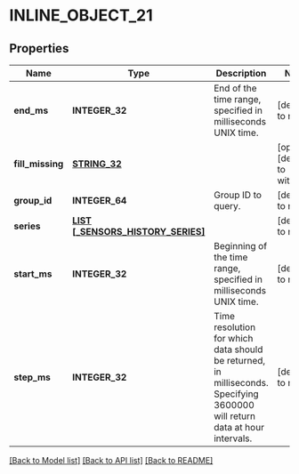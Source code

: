 # INLINE_OBJECT_21

## Properties
Name | Type | Description | Notes
------------ | ------------- | ------------- | -------------
**end_ms** | **INTEGER_32** | End of the time range, specified in milliseconds UNIX time. | [default to null]
**fill_missing** | [**STRING_32**](STRING_32.md) |  | [optional] [default to withNull]
**group_id** | **INTEGER_64** | Group ID to query. | [default to null]
**series** | [**LIST [_SENSORS_HISTORY_SERIES]**](_sensors_history_series.md) |  | [default to null]
**start_ms** | **INTEGER_32** | Beginning of the time range, specified in milliseconds UNIX time. | [default to null]
**step_ms** | **INTEGER_32** | Time resolution for which data should be returned, in milliseconds. Specifying 3600000 will return data at hour intervals. | [default to null]

[[Back to Model list]](../README.md#documentation-for-models) [[Back to API list]](../README.md#documentation-for-api-endpoints) [[Back to README]](../README.md)


